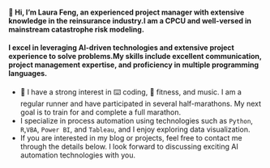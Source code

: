 #### 👋 Hi, I’m Laura Feng, an experienced project manager with extensive knowledge in the reinsurance industry.I am a CPCU and well-versed in mainstream catastrophe risk modeling.
#### I excel in leveraging AI-driven technologies and extensive project experience to solve problems.My skills include excellent communication, project management expertise, and proficiency in multiple programming languages.

- 👀 I have a strong interest in ⌨️ coding, 💪 fitness, and music. I am a regular runner and have participated in several half-marathons. My next goal is to train for and complete a full marathon.
- I specialize in process automation using technologies such as `Python`, `R`,`VBA`, `Power BI`, and `Tableau`, and I enjoy exploring data visualization.
- If you are interested in my blog or projects, feel free to contact me through the details below. I look forward to discussing exciting AI automation technologies with you. 